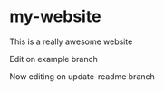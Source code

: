 # my-website

This is a really awesome website

Edit on example branch

Now editing on update-readme branch 
